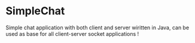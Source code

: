 # SimpleChat
Simple chat application with both client and server wiritten in Java, can be used as base for all client-server socket applications !
